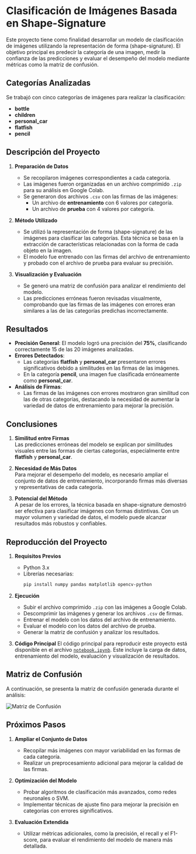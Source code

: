 # Clasificación de Imágenes Basada en Shape-Signature

Este proyecto tiene como finalidad desarrollar un modelo de clasificación de imágenes utilizando la representación de forma (shape-signature). El objetivo principal es predecir la categoría de una imagen, medir la confianza de las predicciones y evaluar el desempeño del modelo mediante métricas como la matriz de confusión.

## Categorías Analizadas
Se trabajó con cinco categorías de imágenes para realizar la clasificación:
- **bottle**
- **children**
- **personal_car**
- **flatfish**
- **pencil**

## Descripción del Proyecto

1. **Preparación de Datos**  
   - Se recopilaron imágenes correspondientes a cada categoría.
   - Las imágenes fueron organizadas en un archivo comprimido `.zip` para su análisis en Google Colab.
   - Se generaron dos archivos `.csv` con las firmas de las imágenes:
     - Un archivo de **entrenamiento** con 6 valores por categoría.
     - Un archivo de **prueba** con 4 valores por categoría.

2. **Método Utilizado**  
   - Se utilizó la representación de forma (shape-signature) de las imágenes para clasificar las categorías. Esta técnica se basa en la extracción de características relacionadas con la forma de cada objeto en la imagen.
   - El modelo fue entrenado con las firmas del archivo de entrenamiento y probado con el archivo de prueba para evaluar su precisión.

3. **Visualización y Evaluación**  
   - Se generó una matriz de confusión para analizar el rendimiento del modelo.
   - Las predicciones erróneas fueron revisadas visualmente, comprobando que las firmas de las imágenes con errores eran similares a las de las categorías predichas incorrectamente.

## Resultados

- **Precisión General**: El modelo logró una precisión del **75%**, clasificando correctamente 15 de las 20 imágenes analizadas.
- **Errores Detectados**:
  - Las categorías **flatfish** y **personal_car** presentaron errores significativos debido a similitudes en las firmas de las imágenes.
  - En la categoría **pencil**, una imagen fue clasificada erróneamente como **personal_car**.
- **Análisis de Firmas**:
  - Las firmas de las imágenes con errores mostraron gran similitud con las de otras categorías, destacando la necesidad de aumentar la variedad de datos de entrenamiento para mejorar la precisión.

## Conclusiones

1. **Similitud entre Firmas**  
   Las predicciones erróneas del modelo se explican por similitudes visuales entre las formas de ciertas categorías, especialmente entre **flatfish** y **personal_car**.

2. **Necesidad de Más Datos**  
   Para mejorar el desempeño del modelo, es necesario ampliar el conjunto de datos de entrenamiento, incorporando firmas más diversas y representativas de cada categoría.

3. **Potencial del Método**  
   A pesar de los errores, la técnica basada en shape-signature demostró ser efectiva para clasificar imágenes con formas distintivas. Con un mayor volumen y variedad de datos, el modelo puede alcanzar resultados más robustos y confiables.

## Reproducción del Proyecto

1. **Requisitos Previos**
   - Python 3.x
   - Librerías necesarias:
     ```bash
     pip install numpy pandas matplotlib opencv-python
     ```

2. **Ejecución**
   - Subir el archivo comprimido `.zip` con las imágenes a Google Colab.
   - Descomprimir las imágenes y generar los archivos `.csv` de firmas.
   - Entrenar el modelo con los datos del archivo de entrenamiento.
   - Evaluar el modelo con los datos del archivo de prueba.
   - Generar la matriz de confusión y analizar los resultados.

3. **Código Principal**
   El código principal para reproducir este proyecto está disponible en el archivo [`notebook.ipynb`](notebook.ipynb). Este incluye la carga de datos, entrenamiento del modelo, evaluación y visualización de resultados.

## Matriz de Confusión

A continuación, se presenta la matriz de confusión generada durante el análisis:

![Matriz de Confusión](matriz_confusion.png)

## Próximos Pasos

1. **Ampliar el Conjunto de Datos**  
   - Recopilar más imágenes con mayor variabilidad en las formas de cada categoría.
   - Realizar un preprocesamiento adicional para mejorar la calidad de las firmas.

2. **Optimización del Modelo**  
   - Probar algoritmos de clasificación más avanzados, como redes neuronales o SVM.
   - Implementar técnicas de ajuste fino para mejorar la precisión en categorías con errores significativos.

3. **Evaluación Extendida**  
   - Utilizar métricas adicionales, como la precisión, el recall y el F1-score, para evaluar el rendimiento del modelo de manera más detallada.

